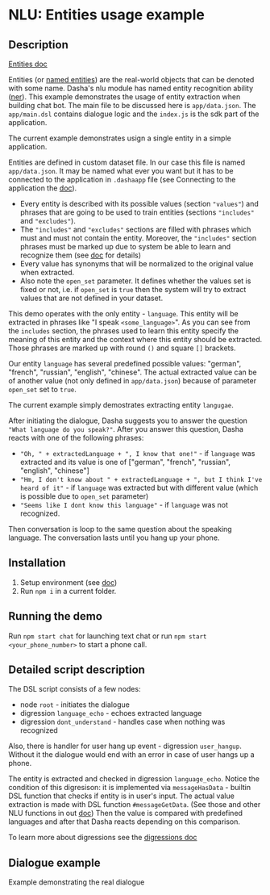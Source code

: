 # NLU: Entities usage example

## Description

[Entities doc](https://docs.dasha.ai/en-us/default/natural-language-understanding/custom-entities)

Entities (or [named entities](https://en.wikipedia.org/wiki/Named_entity)) are the real-world objects that can be denoted with some name. 
Dasha's nlu module has named entity recognition ability ([ner](https://en.wikipedia.org/wiki/Named-entity_recognition)). 
This example demonstrates the usage of entity extraction when building chat bot. 
The main file to be discussed here is `app/data.json`. The `app/main.dsl` contains dialogue logic and the `index.js` is the sdk part of the application.

The current example demonstrates usign a single entity in a simple application.

Entities are defined in custom dataset file.
In our case this file is named `app/data.json`. It may be named what ever you want but it has to be connected to the application in `.dashaapp` file (see Connecting to the application the [doc](https://docs.dasha.ai/en-us/default/natural-language-understanding/connecting-to-the-application)).
- Every entity is described with its possible values (section `"values"`) and phrases that are going to be used to train entities (sections `"includes"` and `"excludes"`).
- The `"includes"` and `"excludes"` sections are filled with phrases which must and must not contain the entity. Moreover, the `"includes"` section phrases must be marked up due to system be able to learn and recognize them (see [doc](https://docs.dasha.ai/en-us/default/natural-language-understanding/custom-entities) for details)
- Every value has synonyms that will be normalized to the original value when extracted.
- Also note the `open_set` parameter. It defines whether the values set is fixed or not, i.e. if `open_set` is `true` then the system will try to extract values that are not defined in your dataset.

This demo operates with the only entity - `language`.
This entity will be extracted in phrases like "I speak `<some_language>`".
As you can see from the `includes` section, the phrases used to learn this entity specify the meaning of this entity and the context where this entity should be extracted.
Those phrases are marked up with round `()` and square `[]` brackets.

Our entity `language` has several predefined possible values: "german", "french", "russian", "english", "chinese".
The actual extracted value can be of another value (not only defined in `app/data.json`) because of parameter `open_set` set to `true`.

The current example simply demostrates extracting entity `langugae`.

After initiating the dialogue, Dasha suggests you to answer the question `"What language do you speak?"`.
After you answer this question, Dasha reacts with one of the following phrases:
- `"Oh, " + extractedLanguage + ", I know that one!"` - if `language` was extracted and its value is one of ["german", "french", "russian", "english", "chinese"]
- `"Hm, I don't know about " + extractedLanguage + ", but I think I've heard of it"` - if `language` was extracted but with different value (which is possible due to `open_set` parameter)
- `"Seems like I dont know this language"` - if `language` was not recognized.

Then conversation is loop to the same question about the speaking language.
The conversation lasts until you hang up your phone.

## Installation

1. Setup environment (see [doc](https://docs.dasha.ai/en-us/default/setup-enviroment/))
1. Run `npm i` in a current folder.

## Running the demo

Run `npm start chat` for launching text chat or run `npm start <your_phone_number>` to start a phone call.

## Detailed script description

The DSL script consists of a few nodes:
- node `root` - initiates the dialogue
- digression `language_echo` - echoes extracted language
- digression `dont_understand` - handles case when nothing was recognized

Also, there is handler for user hang up event - digression `user_hangup`. 
Without it the dialogue would end with an error in case of user hangs up a phone.

The entity is extracted and checked in digression `language_echo`.
Notice the condition of this digresison: it is implemented via `messageHasData` - builtin DSL function that checks if entity is in user's input.
The actual value extraction is made with DSL function `#messageGetData`.
(See those and other NLU functions in out [doc](https://docs.dasha.ai/en-us/default/dasha-script-language/built-in-functions#nlu-control))
Then the value is compared with predefined languages and after that Dasha reacts depending on this comparison.

To learn more about digressions see the [digressions doc](https://docs.dasha.ai/en-us/default/dasha-script-language/program-structure#digression)

## Dialogue example

Example demonstrating the real dialogue

